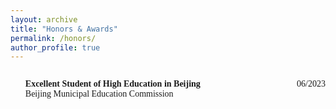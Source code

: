 ```yaml
---
layout: archive
title: "Honors & Awards"
permalink: /honors/
author_profile: true
---
```


<span style="font-family: 'euclid';">


<p style="overflow: hidden">
<span style="font-family: Euclid">

<ul>
<span style="float: left">
<b>Excellent Student of High Education in Beijing</b></span>
<span style="float: right">06/2023</span>
<br>
Beijing Municipal Education Commission
</ul>


</span>
</p>
















